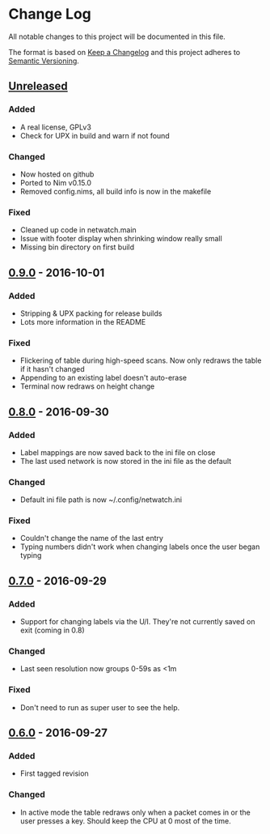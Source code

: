 # Change Log
All notable changes to this project will be documented in this file.

The format is based on [Keep a Changelog](http://keepachangelog.com/)
and this project adheres to [Semantic Versioning](http://semver.org/).

## [Unreleased]
### Added
- A real license, GPLv3
- Check for UPX in build and warn if not found

### Changed
- Now hosted on github
- Ported to Nim v0.15.0
- Removed config.nims, all build info is now in the makefile

### Fixed
- Cleaned up code in netwatch.main
- Issue with footer display when shrinking window really small
- Missing bin directory on first build

## [0.9.0] - 2016-10-01
### Added
- Stripping & UPX packing for release builds
- Lots more information in the README

### Fixed
- Flickering of table during high-speed scans. Now only redraws the table if it
hasn't changed
- Appending to an existing label doesn't auto-erase
- Terminal now redraws on height change

## [0.8.0] - 2016-09-30
### Added
- Label mappings are now saved back to the ini file on close
- The last used network is now stored in the ini file as the default

### Changed
- Default ini file path is now ~/.config/netwatch.ini

### Fixed
- Couldn't change the name of the last entry
- Typing numbers didn't work when changing labels once the user began typing

## [0.7.0] - 2016-09-29
### Added
- Support for changing labels via the U/I. They're not currently saved on exit (coming in 0.8)

### Changed
- Last seen resolution now groups 0-59s as <1m

### Fixed
- Don't need to run as super user to see the help.

## [0.6.0] - 2016-09-27
### Added
- First tagged revision

### Changed
- In active mode the table redraws only when a packet comes in or the user presses a key. Should keep the CPU at 0 most of the time.

[Unreleased]: https://dev.visionistinc.com/gitlab/jfscillieri/netwatch/compare/v0.9.0...HEAD
[0.9.0]: https://dev.visionistinc.com/gitlab/jfscillieri/netwatch/compare/v0.8.0...v0.9.0
[0.8.0]: https://dev.visionistinc.com/gitlab/jfscillieri/netwatch/compare/v0.7.0...v0.8.0
[0.7.0]: https://dev.visionistinc.com/gitlab/jfscillieri/netwatch/compare/v0.6.0...v0.7.0
[0.6.0]: https://dev.visionistinc.com/gitlab/jfscillieri/netwatch/compare/beea00ec...v0.6.0
